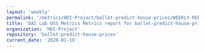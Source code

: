 ```yaml
---
layout: 'weekly'
permalink: '/metrics/HDI-Project/ballet-predict-house-prices/WEEKLY-REPORT-2020-01-19'
title: 'DAI Lab OSS Metrics Metrics report for ballet-predict-house-prices | WEEKLY-REPORT-2020-01-19'
organization: 'HDI-Project'
repository: 'ballet-predict-house-prices'
current_date: '2020-01-19'
---
```

